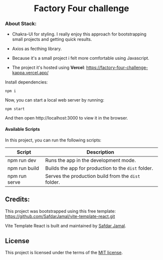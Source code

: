 <h1 align="center">
  Factory Four challenge
</h1>

<h3>About Stack:</h3>

- Chakra-UI for styling. I really enjoy this approach for bootstrapping small projects and getting quick results. </br>

- Axios as fecthing library. </br>

- Because it's a small project i felt more comfortable using Javascript. </br>

- The project it's hosted using <strong>Vercel</strong>: https://factory-four-challenge-kappa.vercel.app/ 



Install dependencies:

```
npm i
```

Now, you can start a local web server by running:

```
npm start
```

And then open http://localhost:3000 to view it in the browser.

#### Available Scripts

In this project, you can run the following scripts:

| Script        | Description                                         |
| ------------- | --------------------------------------------------- |
| npm run dev   | Runs the app in the development mode.               |
| npm run build | Builds the app for production to the `dist` folder. |
| npm run serve | Serves the production build from the `dist` folder. |

## Credits:
This project was bootstrapped using this free template: https://github.com/SafdarJamal/vite-template-react.git

Vite Template React is built and maintained by [Safdar Jamal](https://safdarjamal.github.io).

## License

This project is licensed under the terms of the [MIT license](https://github.com/SafdarJamal/vite-template-react/blob/main/LICENSE).
